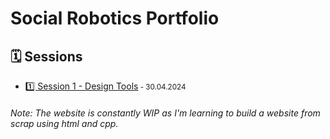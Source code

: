 # Social Robotics Portfolio

## 🗓️ Sessions
	
* [1️⃣ Session 1 - Design Tools](2024/05/session1.md)<small> - 30.04.2024 </small>

###### Note: The website is constantly WIP as I'm learning to build a website from scrap using html and cpp.